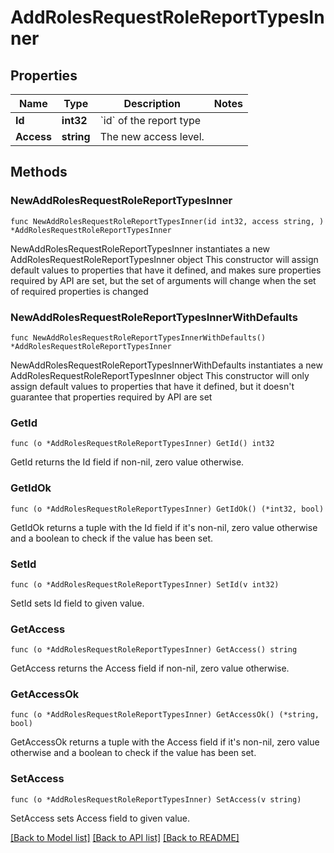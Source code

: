 # AddRolesRequestRoleReportTypesInner

## Properties

Name | Type | Description | Notes
------------ | ------------- | ------------- | -------------
**Id** | **int32** | &#x60;id&#x60; of the report type | 
**Access** | **string** | The new access level. | 

## Methods

### NewAddRolesRequestRoleReportTypesInner

`func NewAddRolesRequestRoleReportTypesInner(id int32, access string, ) *AddRolesRequestRoleReportTypesInner`

NewAddRolesRequestRoleReportTypesInner instantiates a new AddRolesRequestRoleReportTypesInner object
This constructor will assign default values to properties that have it defined,
and makes sure properties required by API are set, but the set of arguments
will change when the set of required properties is changed

### NewAddRolesRequestRoleReportTypesInnerWithDefaults

`func NewAddRolesRequestRoleReportTypesInnerWithDefaults() *AddRolesRequestRoleReportTypesInner`

NewAddRolesRequestRoleReportTypesInnerWithDefaults instantiates a new AddRolesRequestRoleReportTypesInner object
This constructor will only assign default values to properties that have it defined,
but it doesn't guarantee that properties required by API are set

### GetId

`func (o *AddRolesRequestRoleReportTypesInner) GetId() int32`

GetId returns the Id field if non-nil, zero value otherwise.

### GetIdOk

`func (o *AddRolesRequestRoleReportTypesInner) GetIdOk() (*int32, bool)`

GetIdOk returns a tuple with the Id field if it's non-nil, zero value otherwise
and a boolean to check if the value has been set.

### SetId

`func (o *AddRolesRequestRoleReportTypesInner) SetId(v int32)`

SetId sets Id field to given value.


### GetAccess

`func (o *AddRolesRequestRoleReportTypesInner) GetAccess() string`

GetAccess returns the Access field if non-nil, zero value otherwise.

### GetAccessOk

`func (o *AddRolesRequestRoleReportTypesInner) GetAccessOk() (*string, bool)`

GetAccessOk returns a tuple with the Access field if it's non-nil, zero value otherwise
and a boolean to check if the value has been set.

### SetAccess

`func (o *AddRolesRequestRoleReportTypesInner) SetAccess(v string)`

SetAccess sets Access field to given value.



[[Back to Model list]](../README.md#documentation-for-models) [[Back to API list]](../README.md#documentation-for-api-endpoints) [[Back to README]](../README.md)


